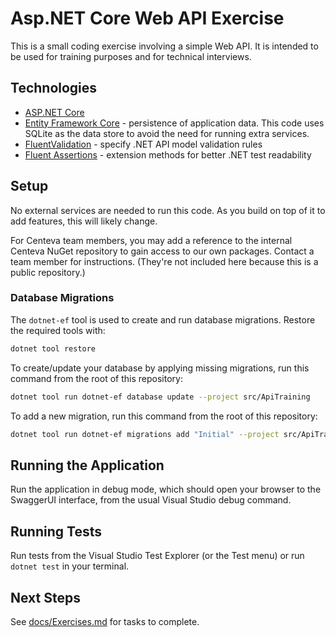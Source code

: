 # Asp.NET Core Web API Exercise

This is a small coding exercise involving a simple Web API.  It is intended to
be used for training purposes and for technical interviews.

## Technologies

- [ASP.NET
  Core](https://docs.microsoft.com/en-us/aspnet/core/?view=aspnetcore-6.0)
- [Entity Framework Core](https://docs.microsoft.com/en-us/ef/core/) -
  persistence of application data.  This code uses SQLite as the data store to
  avoid the need for running extra services.
- [FluentValidation](https://docs.fluentvalidation.net/) - specify .NET API
  model validation rules
- [Fluent Assertions](https://fluentassertions.com/) - extension methods for
  better .NET test readability

## Setup

No external services are needed to run this code.  As you build on top of it to
add features, this will likely change.

For Centeva team members, you may add a reference to the internal Centeva NuGet
repository to gain access to our own packages.  Contact a team member for
instructions.  (They're not included here because this is a public repository.)

### Database Migrations

The `dotnet-ef` tool is used to create and run database migrations.  Restore the
required tools with:

```sh
dotnet tool restore
```

To create/update your database by applying missing migrations, run this command
from the root of this repository:

```sh
dotnet tool run dotnet-ef database update --project src/ApiTraining
```

To add a new migration, run this command from the root of this repository:

```sh
dotnet tool run dotnet-ef migrations add "Initial" --project src/ApiTraining
```

## Running the Application

Run the application in debug mode, which should open your browser to the
SwaggerUI interface, from the usual Visual Studio debug command.

## Running Tests

Run tests from the Visual Studio Test Explorer (or the Test menu) or run `dotnet
test` in your terminal.

## Next Steps

See [docs/Exercises.md](docs/Exercises.md) for tasks to complete.
